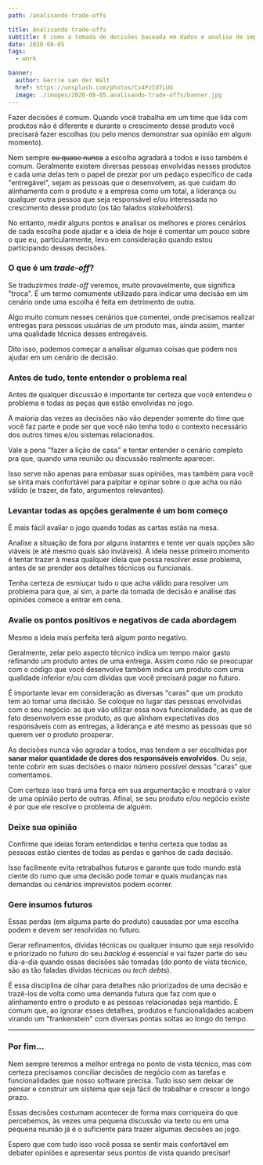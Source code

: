```yaml
---
path: /analisando-trade-offs

title: Analisando trade-offs
subtitle: E como a tomada de decisões baseada em dados e analise de impactos positivos e negativos pode ajudar a longo prazo
date: 2020-08-05
tags:
  - work

banner:
  author: Gerrie van der Walt
  href: https://unsplash.com/photos/Cx4PzId7LUU
  image: ./images/2020-08-05.analisando-trade-offs/banner.jpg
---
```


Fazer decisões é comum. Quando você trabalha em um time que lida com produtos não é diferente e durante o crescimento desse produto você precisará fazer escolhas (ou pelo menos demonstrar sua opinião em algum momento).

Nem sempre ~~ou quase nunca~~ a escolha agradará a todos e isso também é comum. Geralmente existem diversas pessoas envolvidas nesses produtos e cada uma delas tem o papel de prezar por um pedaço específico de cada "entregável", sejam as pessoas que o desenvolvem, as que cuidam do alinhamento com o produto e a empresa como um total, a liderança ou qualquer outra pessoa que seja responsável e/ou interessada no crescimento desse produto (os tão falados _stakeholders_).

No entanto, medir alguns pontos e analisar os melhores e piores cenários de cada escolha pode ajudar e a ideia de hoje é comentar um pouco sobre o que eu, particularmente, levo em consideração quando estou participando dessas decisões.

### O que é um _trade-off_?

Se traduzirmos _trade-off_ veremos, muito provavelmente, que significa "troca". É um termo comumente utilizado para indicar uma decisão em um cenário onde uma escolha é feita em detrimento de outra.

Algo muito comum nesses cenários que comentei, onde precisamos realizar entregas para pessoas usuárias de um produto mas, ainda assim, manter uma qualidade técnica desses entregáveis.

Dito isso, podemos começar a analisar algumas coisas que podem nos ajudar em um cenário de decisão.

### Antes de tudo, tente entender o problema real

Antes de qualquer discussão é importante ter certeza que você entendeu o problema e todas as peças que estão envolvidas no jogo.

A maioria das vezes as decisões não vão depender somente do time que você faz parte e pode ser que você não tenha todo o contexto necessário dos outros times e/ou sistemas relacionados.

Vale a pena "fazer a lição de casa" e tentar entender o cenário completo pra que, quando uma reunião ou discussão realmente aparecer.

Isso serve não apenas para embasar suas opiniões, mas também para você se sinta mais confortável para palpitar e opinar sobre o que acha ou não válido (e trazer, de fato, argumentos relevantes).

### Levantar todas as opções geralmente é um bom começo

É mais fácil avaliar o jogo quando todas as cartas estão na mesa.

Analise a situação de fora por alguns instantes e tente ver quais opções são viáveis (e até mesmo quais são inviáveis). A ideia nesse primeiro momento é tentar trazer à mesa qualquer ideia que possa resolver esse problema, antes de se prender aos detalhes técnicos ou funcionais.

Tenha certeza de esmiuçar tudo o que acha válido para resolver um problema para que, aí sim, a parte da tomada de decisão e análise das opiniões comece a entrar em cena.

### Avalie os pontos positivos e negativos de cada abordagem

Mesmo a ideia mais perfeita terá algum ponto negativo.

Geralmente, zelar pelo aspecto técnico indica um tempo maior gasto refinando um produto antes de uma entrega. Assim como não se preocupar com o código que você desenvolve também indica um produto com uma qualidade inferior e/ou com dívidas que você precisará pagar no futuro.

É importante levar em consideração as diversas "caras" que um produto tem ao tomar uma decisão. Se coloque no lugar das pessoas envolvidas com o seu negócio: as que vão utilizar essa nova funcionalidade, as que de fato desenvolvem esse produto, as que alinham expectativas dos responsáveis com as entregas, a liderança e até mesmo as pessoas que só querem ver o produto prosperar.

As decisões nunca vão agradar a todos, mas tendem a ser escolhidas por **sanar maior quantidade de dores dos responsáveis envolvidos**. Ou seja, tente cobrir em suas decisões o maior número possível dessas "caras" que comentamos.

Com certeza isso trará uma força em sua argumentação e mostrará o valor de uma opinião perto de outras. Afinal, se seu produto e/ou negócio existe é por que ele resolve o problema de alguém.

### Deixe sua opinião

Confirme que ideias foram entendidas e tenha certeza que todas as pessoas estão cientes de todas as perdas e ganhos de cada decisão.

Isso facilmente evita retrabalhos futuros e garante que todo mundo está ciente do rumo que uma decisão pode tomar e quais mudanças nas demandas ou cenários imprevistos podem ocorrer.

### Gere insumos futuros

Essas perdas (em alguma parte do produto) causadas por uma escolha podem e devem ser resolvidas no futuro.

Gerar refinamentos, dívidas técnicas ou qualquer insumo que seja resolvido e priorizado no futuro do seu _backlog_ é essencial e vai fazer parte do seu dia-a-dia quando essas decisões são tomadas (do ponto de vista técnico, são as tão faladas dívidas técnicas ou _tech debts_).

É essa disciplina de olhar para detalhes não priorizados de uma decisão e trazê-los de volta como uma demanda futura que faz com que o alinhamento entre o produto e as pessoas relacionadas seja mantido. É comum que, ao ignorar esses detalhes, produtos e funcionalidades acabem virando um "frankenstein" com diversas pontas soltas ao longo do tempo.

---

### Por fim...

Nem sempre teremos a melhor entrega no ponto de vista técnico, mas com certeza precisamos conciliar decisões de negócio com as tarefas e funcionalidades que nosso software precisa. Tudo isso sem deixar de pensar e construir um sistema que seja fácil de trabalhar e crescer a longo prazo.

Essas decisões costumam acontecer de forma mais corriqueira do que percebemos, às vezes uma pequena discussão via texto ou em uma pequena reunião já é o suficiente para trazer algumas decisões ao jogo.

Espero que com tudo isso você possa se sentir mais confortável em debater opiniões e apresentar seus pontos de vista quando precisar!
